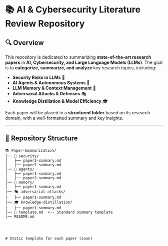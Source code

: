 # 📚 AI & Cybersecurity Literature Review Repository  

## 🔍 Overview  
This repository is dedicated to summarizing **state-of-the-art research papers** in **AI, Cybersecurity, and Large Language Models (LLMs)**. The goal is to **categorize, summarize, and analyze** key research topics, including:  

- **Security Risks in LLMs** 🔐  
- **AI Agents & Autonomous Systems** 🤖  
- **LLM Memory & Context Management** 🧠  
- **Adversarial Attacks & Defenses** 🎭  
- **Knowledge Distillation & Model Efficiency** 🎓  

Each paper will be placed in a **structured folder** based on its research domain, with a well-formatted summary and key insights.  

---

## 📂 Repository Structure  

```plaintext
📚 Paper-Summarization/
│── 🔐 security/
│   ├── paper1-summary.md
│   ├── paper2-summary.md
│── 🤖 agents/
│   ├── paper1-summary.md
│   ├── paper2-summary.md
│── 🧠 memory/
│   ├── paper1-summary.md
│── 🎭 adversarial-attacks/
│   ├── paper1-summary.md
│── 🎓 knowledge-distillation/
│   ├── paper1-summary.md
│── 📑 template.md  <-- Standard summary template
│── README.md




# Static template for each paper (soon) 
